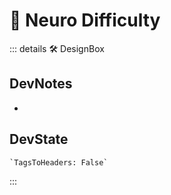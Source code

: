 
# 🔷 <neuro>Neuro Difficulty</neuro>

::: details 🛠 <dev>DesignBox</dev>

## DevNotes

-

## DevState

```py
`TagsToHeaders: False`
```

:::
